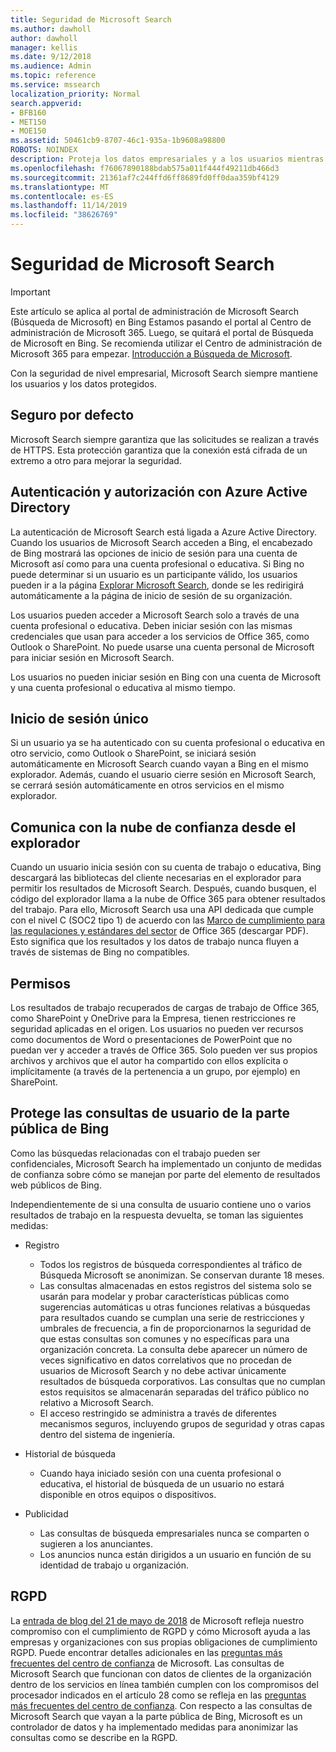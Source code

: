 ```yaml
---
title: Seguridad de Microsoft Search
ms.author: dawholl
author: dawholl
manager: kellis
ms.date: 9/12/2018
ms.audience: Admin
ms.topic: reference
ms.service: mssearch
localization_priority: Normal
search.appverid:
- BFB160
- MET150
- MOE150
ms.assetid: 50461cb9-8707-46c1-935a-1b9608a98800
ROBOTS: NOINDEX
description: Proteja los datos empresariales y a los usuarios mientras proporciona información a los usuarios autorizados con Microsoft Search
ms.openlocfilehash: f76067890188bdab575a011f444f49211db466d3
ms.sourcegitcommit: 21361af7c244ffd6ff8689fd0ff0daa359bf4129
ms.translationtype: MT
ms.contentlocale: es-ES
ms.lasthandoff: 11/14/2019
ms.locfileid: "38626769"
---
```

# <a name="security-for-microsoft-search"></a>Seguridad de Microsoft Search

> [!IMPORTANT]
> Este artículo se aplica al portal de administración de Microsoft Search (Búsqueda de Microsoft) en Bing Estamos pasando el portal al Centro de administración de Microsoft 365. Luego, se quitará el portal de Búsqueda de Microsoft en Bing. Se recomienda utilizar el Centro de administración de Microsoft 365 para empezar. [Introducción a Búsqueda de Microsoft](overview-microsoft-search.md).

Con la seguridad de nivel empresarial, Microsoft Search siempre mantiene los usuarios y los datos protegidos.


## <a name="secure-by-default"></a>Seguro por defecto

Microsoft Search siempre garantiza que las solicitudes se realizan a través de HTTPS. Esta protección garantiza que la conexión está cifrada de un extremo a otro para mejorar la seguridad.
  
## <a name="authentication-and-authorization-with-azure-active-directory"></a>Autenticación y autorización con Azure Active Directory

La autenticación de Microsoft Search está ligada a Azure Active Directory. Cuando los usuarios de Microsoft Search acceden a Bing, el encabezado de Bing mostrará las opciones de inicio de sesión para una cuenta de Microsoft así como para una cuenta profesional o educativa. Si Bing no puede determinar si un usuario es un participante válido, los usuarios pueden ir a la página [Explorar Microsoft Search](https://www.bing.com/business/explore), donde se les redirigirá automáticamente a la página de inicio de sesión de su organización.
  
Los usuarios pueden acceder a Microsoft Search solo a través de una cuenta profesional o educativa. Deben iniciar sesión con las mismas credenciales que usan para acceder a los servicios de Office 365, como Outlook o SharePoint. No puede usarse una cuenta personal de Microsoft para iniciar sesión en Microsoft Search.
  
Los usuarios no pueden iniciar sesión en Bing con una cuenta de Microsoft y una cuenta profesional o educativa al mismo tiempo.
  
## <a name="single-sign-on"></a>Inicio de sesión único

Si un usuario ya se ha autenticado con su cuenta profesional o educativa en otro servicio, como Outlook o SharePoint, se iniciará sesión automáticamente en Microsoft Search cuando vayan a Bing en el mismo explorador. Además, cuando el usuario cierre sesión en Microsoft Search, se cerrará sesión automáticamente en otros servicios en el mismo explorador.
  
## <a name="communicates-with-the-trusted-cloud-from-the-browser"></a>Comunica con la nube de confianza desde el explorador

Cuando un usuario inicia sesión con su cuenta de trabajo o educativa, Bing descargará las bibliotecas del cliente necesarias en el explorador para permitir los resultados de Microsoft Search. Después, cuando busquen, el código del explorador llama a la nube de Office 365 para obtener resultados del trabajo. Para ello, Microsoft Search usa una API dedicada que cumple con el nivel C (SOC2 tipo 1) de acuerdo con las [Marco de cumplimiento para las regulaciones y estándares del sector](https://download.microsoft.com/download/B/2/7/B27B3EF3-8849-4C18-8BA4-5AD755728620/Compliance%20Framework_customer%20guidance.pdf) de Office 365 (descargar PDF). Esto significa que los resultados y los datos de trabajo nunca fluyen a través de sistemas de Bing no compatibles. 
  
## <a name="permissions"></a>Permisos

Los resultados de trabajo recuperados de cargas de trabajo de Office 365, como SharePoint y OneDrive para la Empresa, tienen restricciones re seguridad aplicadas en el origen. Los usuarios no pueden ver recursos como documentos de Word o presentaciones de PowerPoint que no puedan ver y acceder a través de Office 365. Solo pueden ver sus propios archivos y archivos que el autor ha compartido con ellos explícita o implícitamente (a través de la pertenencia a un grupo, por ejemplo) en SharePoint.
  
## <a name="protects-user-queries-from-the-public-portion-of-bing"></a>Protege las consultas de usuario de la parte pública de Bing

Como las búsquedas relacionadas con el trabajo pueden ser confidenciales, Microsoft Search ha implementado un conjunto de medidas de confianza sobre cómo se manejan por parte del elemento de resultados web públicos de Bing.
  
Independientemente de si una consulta de usuario contiene uno o varios resultados de trabajo en la respuesta devuelta, se toman las siguientes medidas:
  
- Registro 
  - Todos los registros de búsqueda correspondientes al tráfico de Búsqueda Microsoft se anonimizan.  Se conservan durante 18 meses.
  - Las consultas almacenadas en estos registros del sistema solo se usarán para modelar y probar características públicas como sugerencias automáticas u otras funciones relativas a búsquedas para resultados cuando se cumplan una serie de restricciones y umbrales de frecuencia, a fin de proporcionarnos la seguridad de que estas consultas son comunes y no específicas para una organización concreta. La consulta debe aparecer un número de veces significativo en datos correlativos que no procedan de usuarios de Microsoft Search y no debe activar únicamente resultados de búsqueda corporativos. Las consultas que no cumplan estos requisitos se almacenarán separadas del tráfico público no relativo a Microsoft Search.
  - El acceso restringido se administra a través de diferentes mecanismos seguros, incluyendo grupos de seguridad y otras capas dentro del sistema de ingeniería.
- Historial de búsqueda    
  - Cuando haya iniciado sesión con una cuenta profesional o educativa, el historial de búsqueda de un usuario no estará disponible en otros equipos o dispositivos.
 
- Publicidad   
  - Las consultas de búsqueda empresariales nunca se comparten o sugieren a los anunciantes.
  - Los anuncios nunca están dirigidos a un usuario en función de su identidad de trabajo u organización.
    
## <a name="gdpr"></a>RGPD

La [entrada de blog del 21 de mayo de 2018](https://blogs.microsoft.com/on-the-issues/2018/05/21/microsofts-commitment-to-gdpr-privacy-and-putting-customers-in-control-of-their-own-data/) de Microsoft refleja nuestro compromiso con el cumplimiento de RGPD y cómo Microsoft ayuda a las empresas y organizaciones con sus propias obligaciones de cumplimiento RGPD. Puede encontrar detalles adicionales en las [preguntas más frecuentes del centro de confianza](https://www.microsoft.com/trustcenter/privacy/gdpr/gdpr-faqs) de Microsoft. Las consultas de Microsoft Search que funcionan con datos de clientes de la organización dentro de los servicios en línea también cumplen con los compromisos del procesador indicados en el artículo 28 como se refleja en las [preguntas más frecuentes del centro de confianza](https://www.microsoft.com/trustcenter/privacy/gdpr/gdpr-faqs). Con respecto a las consultas de Microsoft Search que vayan a la parte pública de Bing, Microsoft es un controlador de datos y ha implementado medidas para anonimizar las consultas como se describe en la RGPD.